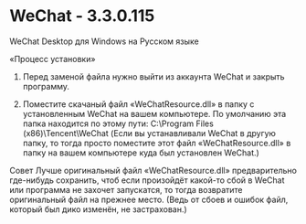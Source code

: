 # WeChat - 3.3.0.115
WeChat Desktop для Windows на Русском языке

«Процесс установки»
1. Перед заменой файла нужно выйти из аккаунта WeChat и закрыть программу.

2. Поместите скачаный файл «WeChatResource.dll» в папку с установленным WeChat на вашем компьютере. По умолчанию эта папка находится по этому пути: C:\Program Files (x86)\Tencent\WeChat
(Если вы устанавливали WeChat в другую папку, то тогда просто поместите этот файл «WeChatResource.dll» в папку на вашем компьютере куда был установлен WeChat.)

Совет
Лучше оригинальный файл «WeChatResource.dll» предварительно где-нибудь сохранить, чтоб если произойдёт какой-то сбой в WeChat или программа не захочет запускатся, то тогда возвратите оригинальный файл на прежнее место.
(Ведь от сбоев и ошибок файл, который был дико изменён, не застрахован.)
